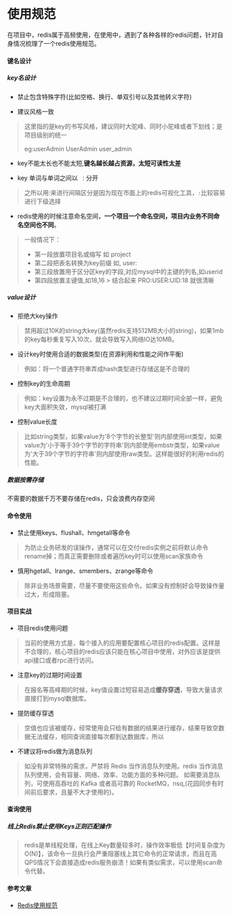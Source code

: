 # 使用规范

在项目中，redis属于高频使用，在使用中，遇到了各种各样的redis问题，针对自身情况梳理了一个redis使用规范。

#### 键名设计

##### key名设计

- 禁止包含特殊字符(比如空格、换行、单双引号以及其他转义字符)

- 建议风格一致
> 这里指的是key的书写风格，建议同时大驼峰、同时小驼峰或者下划线；是项目级别的统一
>
> eg:userAdmin  UserAdmin user_admin


- key不能太长也不能太短,**键名越长越占资源，太短可读性太差**

- key 单词与单词之间以` ：`分开

> 之所以用:来进行间隔区分是因为现在市面上的redis可视化工具，`:`比较容易进行下级选择

- redis使用的时候注意命名空间，**一个项目一个命名空间，项目内业务不同命名空间也不同**。

> 一般情况下：
> - 第一段放置项目名或缩写 如 project
> - 第二段把表名转换为key前缀 如, user:
> - 第三段放置用于区分区key的字段,对应mysql中的主键的列名,如userid
> - 第四段放置主键值,如18,16
    > 结合起来  PRO:USER:UID:18  就很清晰

##### value设计

- 拒绝大key操作

>禁用超过10K的string大key(虽然redis支持512MB大小的string)，如果1mb的key每秒重复写入10次，就会导致写入网络IO达10MB。


- 设计key时使用合适的数据类型(在资源利用和性能之间作平衡)

> 例如：将一个普通字符串弄成hash类型进行存储这是不合理的
- 控制key的生命周期

> 例如：key设置为永不过期是不合理的，也不建议过期时间全部一样，避免key大面积失效，mysql被打满


- 控制value长度

>比如string类型，如果value为'8个字节的长整型'则内部使用int类型，如果value为'小于等于39个字节的字符串'则内部使用embstr类型，如果value为'大于39个字节的字符串'则内部使用raw类型。这样能很好的利用redis的性能。

##### 数据按需存储

不需要的数据千万不要存储在redis，只会浪费内存空间


#### 命令使用

- 禁止使用keys、flushall、hmgetall等命令
> 为防止业务研发的误操作，通常可以在交付redis实例之前将默认命令rename掉；而真正需要删除或者遍历key时可以使用scan家族命令
- 慎用hgetall、lrange、smembers、zrange等命令
> 除非业务场景需要，尽量不要使用这些命令。如果没有控制好会导致操作量过大，形成阻塞。

#### 项目实战
- 项目redis使用问题

>当前的使用方式是，每个接入的应用要配置核心项目的redis配置。这样是不合理的，核心项目的redis应该只能在核心项目中使用，对外应该是提供api接口或者rpc进行访问。


- 注意key的过期时间设置

> 在报名等高峰期的时候，key值设置过短容易造成**缓存穿透**，导致大量请求直接打到mysql数据库。

- 提防缓存穿透

> 空值也应该被缓存，经常使用会只给有数据的结果进行缓存，结果导致空数据无法缓存，相同查询直接每次都到达数据库，所以



- 不建议将redis做为消息队列

> 如没有非常特殊的需求，严禁将 Redis 当作消息队列使用。redis 当作消息队列使用，会有容量、网络、效率、功能方面的多种问题。
如需要消息队列，可使用高吞吐的 Kafka 或者高可靠的 RocketMQ，nsq,(花园同步有时间前后要求，且量不大才使用的)。

#### 查询使用

##### 线上Redis禁止使用Keys正则匹配操作

>redis是单线程处理，在线上Key数量较多时，操作效率极低【时间复杂度为O(N)】，该命令一旦执行会严重阻塞线上其它命令的正常请求，而且在高QPS情况下会直接造成redis服务崩溃！如果有类似需求，可以使用scan命令代替。


#### 参考文章

- [Redis使用规范](https://my.oschina.net/kenblog/blog/3196207)
